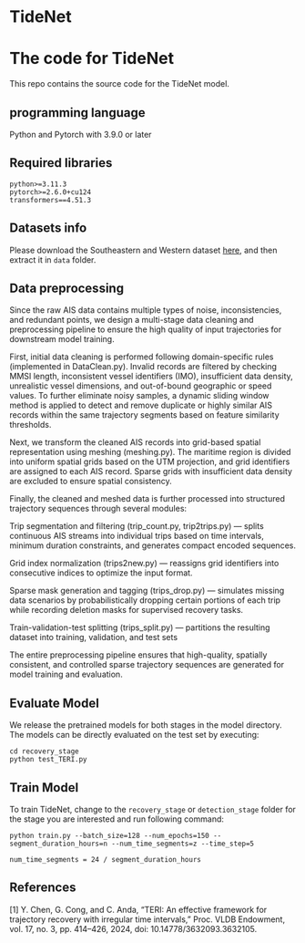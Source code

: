 # TideNet

# The code for TideNet

This repo contains the source code for the TideNet model.

## programming language

Python and Pytorch with 3.9.0 or later

## Required libraries

```
python>=3.11.3
pytorch>=2.6.0+cu124
transformers==4.51.3
```

## Datasets info

Please download the Southeastern and Western dataset [here](https://hub.marinecadastre.gov/), and then extract it in `data` folder.

## Data preprocessing

Since the raw AIS data contains multiple types of noise, inconsistencies, and redundant points, we design a multi-stage data cleaning and preprocessing pipeline to ensure the high quality of input trajectories for downstream model training.

First, initial data cleaning is performed following domain-specific rules (implemented in DataClean.py). Invalid records are filtered by checking MMSI length, inconsistent vessel identifiers (IMO), insufficient data density, unrealistic vessel dimensions, and out-of-bound geographic or speed values. To further eliminate noisy samples, a dynamic sliding window method is applied to detect and remove duplicate or highly similar AIS records within the same trajectory segments based on feature similarity thresholds.

Next, we transform the cleaned AIS records into grid-based spatial representation using meshing (meshing.py). The maritime region is divided into uniform spatial grids based on the UTM projection, and grid identifiers are assigned to each AIS record. Sparse grids with insufficient data density are excluded to ensure spatial consistency.

Finally, the cleaned and meshed data is further processed into structured trajectory sequences through several modules:

   Trip segmentation and filtering (trip_count.py, trip2trips.py) — splits continuous AIS streams into individual trips based on time intervals, minimum duration constraints, and generates compact encoded sequences.

   Grid index normalization (trips2new.py) — reassigns grid identifiers into consecutive indices to optimize the input format.

   Sparse mask generation and tagging (trips_drop.py) — simulates missing data scenarios by probabilistically dropping certain portions of each trip while recording deletion masks for supervised recovery tasks.

   Train-validation-test splitting (trips_split.py) — partitions the resulting dataset into training, validation, and test sets

The entire preprocessing pipeline ensures that high-quality, spatially consistent, and controlled sparse trajectory sequences are generated for model training and evaluation.

## Evaluate Model

We release the pretrained models for both stages in the model directory. The models can be directly evaluated on the test set by executing:
```
cd recovery_stage
python test_TERI.py
```

## Train Model

To train TideNet, change to the `recovery_stage` or `detection_stage` folder for the stage you are interested and run following command: 

```
python train.py --batch_size=128 --num_epochs=150 --segment_duration_hours=n --num_time_segments=z --time_step=5

num_time_segments = 24 / segment_duration_hours

```
## References

[1]	Y. Chen, G. Cong, and C. Anda, “TERI: An effective framework for trajectory recovery with irregular time intervals,” Proc. VLDB Endowment, vol. 17, no. 3, pp. 414–426, 2024, doi: 10.14778/3632093.3632105.
